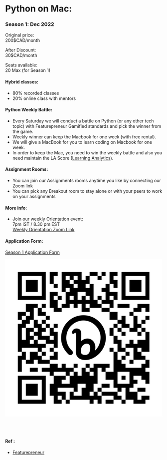 # Python on Mac: 

### Season 1: Dec 2022

Original price: 
<br>
200$CAD/month

After Discount:
<br>
30$CAD/month

Seats available:
<br>
20 Max (for Season 1)

#### Hybrid classes:
- 80% recorded classes
- 20% online class with mentors

#### Python Weekly Battle:
- Every Saturday we will conduct a battle on Python (or any other tech topic) with Featurepreneur Gamified standards and pick the winner from the game. 
- Weekly winner can keep the Macbook for one week (with free rental). 
- We will give a MacBook for you to learn coding on Macbook for one week.
- In order to keep the Mac, you need to win the weekly battle and also you need maintain the LA Score ([Learning Analytics](https://chrome.google.com/webstore/detail/learning-analytics/jghnmnbocllgpppgnafiipnjcanfgcdm)).

#### Assignment Rooms:
- You can join our Assignments rooms anytime you like by connecting our Zoom link
- You can pick any Breakout room to stay alone or with your peers to work on your assignments

#### More info:
- Join our weekly Orientation event:
  <br>
  7pm IST / 8.30 pm EST 
  <br>
  [Weekly Orientation Zoom Link](https://us02web.zoom.us/j/6476476400)


#### Application Form:
[Season 1 Application Form](https://bit.ly/pyonmac-s1)

![S1](https://github.com/featurepreneur/wiki/blob/master/images/bit.ly_pyonmac-s1.png?raw=true)

<br><br>

#### Ref :
  * [Featurepreneur](https://featurepreneur.com/)

